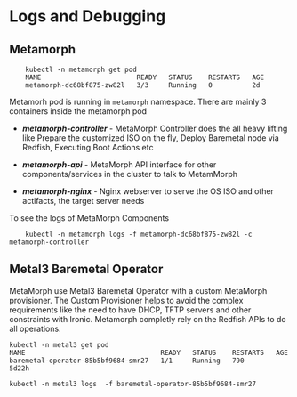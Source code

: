 # Logs and Debugging


## Metamorph


		kubectl -n metamorph get pod
		NAME                        READY   STATUS    RESTARTS   AGE
		metamorph-dc68bf875-zw82l   3/3     Running   0          2d

Metamorh pod is running in `metamorph` namespace. There are mainly 3 containers inside the metamorph pod

* *<strong>metamorph-controller</strong>* 	- MetaMorph Controller does the all heavy lifting like Prepare the customized ISO on the fly, Deploy Baremetal node via Redfish, Executing Boot Actions etc  

* *<strong>metamorph-api</strong>* - MetaMorph API interface for other components/services in the cluster to talk to MetamMorph

* *<strong>metamorph-nginx</strong>* - Nginx webserver to serve the OS ISO and other actifacts, the target server needs


To see the logs of MetaMorph Components 


 		kubectl -n metamorph logs -f metamorph-dc68bf875-zw82l -c metamorph-controller


## Metal3 Baremetal Operator

MetaMorph use Metal3 Baremetal Operator with a custom MetaMorph provisioner. The Custom Provisioner helps to avoid the complex requirements like the need to have DHCP, TFTP servers and other constraints with Ironic. Metamorph completly rely on the Redfish APIs to do all operations.



	kubectl -n metal3 get pod
	NAME                                  READY   STATUS    RESTARTS   AGE
	baremetal-operator-85b5bf9684-smr27   1/1     Running   790        5d22h

	kubectl -n metal3 logs  -f baremetal-operator-85b5bf9684-smr27


